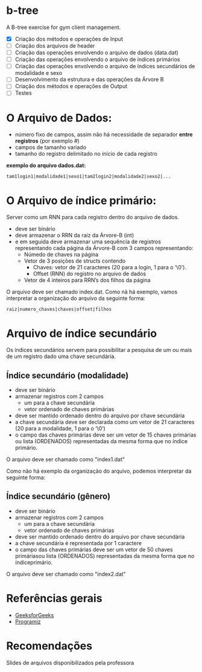 # b-tree
A B-tree exercise for gym client management. 

- [x] Criação dos métodos e operações de Input
- [ ] Criação dos arquivos de header
- [ ] Criação das operações envolvendo o arquivo de dados (data.dat)
- [ ] Criação das operações envolvendo o arquivo de índices primários
- [ ] Criação das operações envolvendo o arquivo de índices secundários de modalidade e sexo
- [ ] Desenvolvimento da estrutura e das operações da Árvore B
- [ ] Criação dos métodos e operações de Output
- [ ] Testes

# O Arquivo de Dados:

- número fixo de campos, assim não há necessidade de separador **entre registros** (por exemplo #)
- campos de tamanho variado
- tamanho do registro delimitado no início de cada registro

**exemplo do arquivo dados.dat:**

	tam1login1|modalidade1|sexo1|tam2login2|modalidade2|sexo2|...

# O Arquivo de índice primário:

Server como um RNN para cada registro dentro do arquivo de dados.

- deve ser binário
- deve armazenar o RRN da raiz da Árvore-B (int)
- e em seguida deve armazenar uma sequência de registros representando cada página da Árvore-B com 3 campos representando:
	- Númedo de chaves na página
	- Vetor de 3 posições de structs contendo
		- Chaves: vetor de 21 caracteres (20 para a login, 1 para o ‘\0’).
		- Offset (RNN) do registro no arquivo de dados
	- Vetor de 4 inteiros para RRN’s dos filhos da página

O arquivo deve ser chamado index.dat. Como nã há exemplo, vamos interpretar a organização do arquivo da seguinte forma:

	raiz|numero_chaves|chaves|offset|filhos
	
# Arquivo de índice secundário

Os índices secundários servem para possibilitar a pesquisa de um ou mais de um registro dado uma chave secundária.

## Índice secundário (modalidade)
- deve ser binário
- armazenar registros com 2 campos
	- um para a chave secundária
	- vetor ordenado de chaves primárias
- deve ser mantido ordenado dentro do arquivo por chave secundária
- a chave secundária deve ser declarada como um vetor de 21 caracteres (20 para a modalidade, 1 para o ‘\0’)
- o campo das chaves primárias deve ser um vetor de 15 chaves primárias ou lista (ORDENADOS) representadas da mesma 
  forma que no índice primário.
 
O arquivo deve ser chamado como "index1.dat"

Como não há exemplo da organização do arquivo, podemos interpretar da seguinte forma:

## Índice secundário (gênero)

- deve ser binário
- armazenar registros com 2 campos
	- um para a chave secundária
	- vetor ordenado de chaves primárias
- deve ser mantido ordenado dentro do arquivo por chave secundária
- a chave secundária é representada por 1 caractere
- o campo das chaves primárias deve ser um vetor de 50 chaves primáriasou lista (ORDENADOS) representadas da mesma 
  forma que no índiceprimário.
 
O arquivo deve ser chamado como "index2.dat"

# Referências gerais

- [GeeksforGeeks](https://www.geeksforgeeks.org/introduction-of-b-tree-2/)
- [Programiz](https://www.programiz.com/dsa/b-tree)

# Recomendações

Slides de arquivos disponibilizados pela professora	
